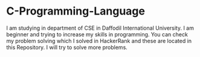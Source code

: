 # C-Programming-Language
I am studying in department of CSE in Daffodil International University. I am beginner and trying to increase my skills in programming. You can check my problem solving which I solved in HackerRank and these are located in this Repository. I will try to solve more problems.
